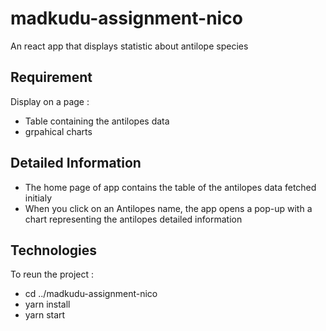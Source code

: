 # madkudu-assignment-nico
An react app that displays statistic about antilope species

## Requirement
Display on a page :
* Table containing the antilopes data
* grpahical charts

## Detailed Information
* The home page of app contains the table of the antilopes data fetched initialy
* When you click on an Antilopes name, the app opens a pop-up with a chart representing the antilopes detailed information

## Technologies
To reun the project :
* cd ../madkudu-assignment-nico
* yarn install
* yarn start
